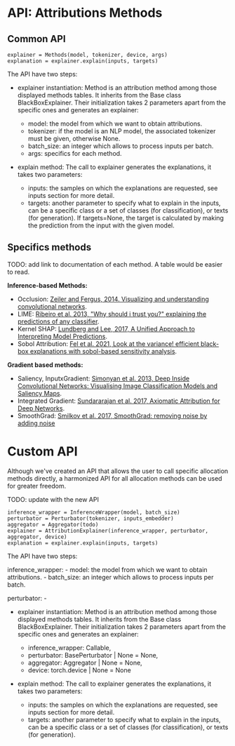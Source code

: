 # API: Attributions Methods

## Common API

```
explainer = Methods(model, tokenizer, device, args)
explanation = explainer.explain(inputs, targets)
```

The API have two steps:

- explainer instantiation: Method is an attribution method among those displayed methods tables. It inherits from the Base class BlackBoxExplainer. Their initialization takes 2 parameters apart from the specific ones and generates an explainer:
  - model: the model from which we want to obtain attributions.
  - tokenizer: if the model is an NLP model, the associated tokenizer must be given, otherwise None.
  - batch_size: an integer which allows to process inputs per batch.
  - args: specifics for each method.

- explain method: The call to explainer generates the explanations, it takes two parameters:
  - inputs: the samples on which the explanations are requested, see inputs section for more detail.
  - targets: another parameter to specify what to explain in the inputs, can be a specific class or a set of classes (for classification), or texts (for generation). If targets=None, the target is calculated by making the prediction from the input with the given model.

## Specifics methods

TODO: add link to documentation of each method. A table would be easier to read.

**Inference-based Methods:**

- Occlusion: [Zeiler and Fergus, 2014. Visualizing and understanding convolutional networks](https://link.springer.com/chapter/10.1007/978-3-319-10590-1_53).
- LIME: [Ribeiro et al. 2013, "Why should i trust you?" explaining the predictions of any classifier](https://dl.acm.org/doi/abs/10.1145/2939672.2939778).
- Kernel SHAP: [Lundberg and Lee, 2017, A Unified Approach to Interpreting Model Predictions](https://arxiv.org/abs/1705.07874).
- Sobol Attribution: [Fel et al. 2021, Look at the variance! efficient black-box explanations with sobol-based sensitivity analysis](https://proceedings.neurips.cc/paper/2021/hash/da94cbeff56cfda50785df477941308b-Abstract.html).

**Gradient based methods:**

- Saliency, InputxGradient: [Simonyan et al. 2013, Deep Inside Convolutional Networks: Visualising Image Classification Models and Saliency Maps](https://arxiv.org/abs/1312.6034).
- Integrated Gradient: [Sundararajan et al. 2017, Axiomatic Attribution for Deep Networks](http://proceedings.mlr.press/v70/sundararajan17a.html).
- SmoothGrad: [Smilkov et al. 2017, SmoothGrad: removing noise by adding noise](https://arxiv.org/abs/1706.03825)

# Custom API

Although we've created an API that allows the user to call specific allocation methods directly, a harmonized API for all allocation methods can be used for greater freedom.

TODO: update with the new API

```
inference_wrapper = InferenceWrapper(model, batch_size)
perturbator = Perturbator(tokenizer, inputs_embedder)
aggregator = Aggregator(todo)
explainer = AttributionExplainer(inference_wrapper, perturbator, aggregator, device)
explanation = explainer.explain(inputs, targets)
```

The API have two steps:

inference_wrapper:
    - model: the model from which we want to obtain attributions.
    - batch_size: an integer which allows to process inputs per batch.

perturbator:
    -

- explainer instantiation: Method is an attribution method among those displayed methods tables. It inherits from the Base class BlackBoxExplainer. Their initialization takes 2 parameters apart from the specific ones and generates an explainer:
  - inference_wrapper: Callable,
  - perturbator: BasePerturbator | None = None,
  - aggregator: Aggregator | None = None,
  - device: torch.device | None = None

- explain method: The call to explainer generates the explanations, it takes two parameters:
  - inputs: the samples on which the explanations are requested, see inputs section for more detail.
  - targets: another parameter to specify what to explain in the inputs, can be a specific class or a set of classes (for classification), or texts (for generation).
